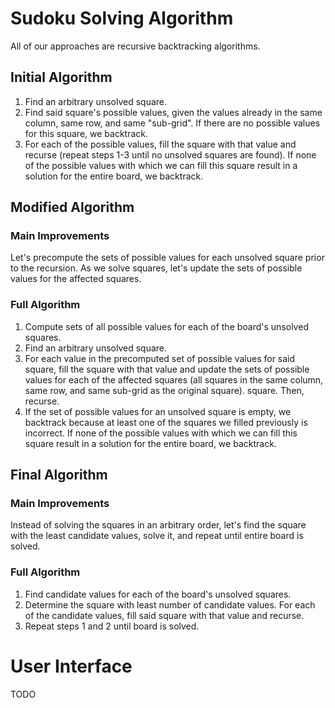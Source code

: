 # Sudoku Solving Algorithm
All of our approaches are recursive backtracking algorithms.

## Initial Algorithm
1. Find an arbitrary unsolved square. 
2. Find said square's possible values, given the values already in the same column, same row, and same "sub-grid". If there are no possible values for this square, we backtrack.
3. For each of the possible values, fill the square with that value and recurse (repeat steps 1-3 until no unsolved squares are found). If none of the possible values with which we can fill this square result in a solution for the entire board, we backtrack.

## Modified Algorithm
### Main Improvements
Let's precompute the sets of possible values for each unsolved square prior to
the recursion. As we solve squares, let's update the sets of possible values
for the affected squares.

### Full Algorithm
1. Compute sets of all possible values for each of the board's unsolved
   squares. 
2. Find an arbitrary unsolved square.
3. For each value in the precomputed set of possible values for said square,
   fill the square with that value and update the sets of possible values for each of the affected squares (all squares in the same column, same row, and same sub-grid as the original square).
   square. Then, recurse. 
4. If the set of possible values for an unsolved square is empty, we backtrack
   because at least one of the squares we filled previously is incorrect. If none of the possible values with which we can fill this square result in a solution for the entire board, we backtrack.

## Final Algorithm
### Main Improvements
Instead of solving the squares in an arbitrary order, let's find the square
with the least candidate values, solve it, and repeat until entire board is
solved. 

### Full Algorithm
1. Find candidate values for each of the board's unsolved squares.
2. Determine the square with least number of candidate values. For each of the candidate
   values, fill said square with that value and recurse.
3. Repeat steps 1 and 2 until board is solved.

# User Interface
TODO

